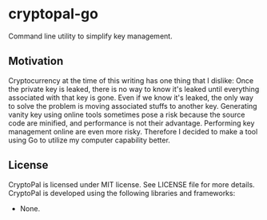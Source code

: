 # cryptopal-go

Command line utility to simplify key management.

## Motivation

Cryptocurrency at the time of this writing has one thing that I dislike: Once the private key is leaked, there is no way to know it's leaked until everything associated with that key is gone. Even if we know it's leaked, the only way to solve the problem is moving associated stuffs to another key. Generating vanity key using online tools sometimes pose a risk because the source code are minified, and performance is not their advantage. Performing key management online are even more risky. Therefore I decided to make a tool using Go to utilize my computer capability better.

## License

CryptoPal is licensed under MIT license. See LICENSE file for more details. CryptoPal is developed using the following libraries and frameworks:

- None.
